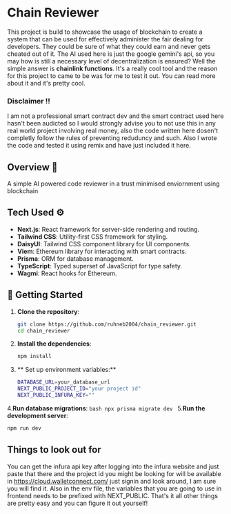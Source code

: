 # Chain Reviewer

This project is build to showcase the usage of blockchain to create a system that can be used for effectively administer the fair dealing for developers. They could be sure of what they could earn and never gets cheated out of it. The AI used here is just the google gemini's api, so you may how is still a necessary level of decentralization is ensured? Well the simple answer is **chainlink functions**. It's a really cool tool and the reason for this project to came to be was for me to test it out. You can read more about it and it's pretty cool.

### Disclaimer ‼️
I am not a professional smart contract dev and the smart contract used here hasn't been audicted so I would strongly advise you to not use this in any real world project involving real money, also the code written here dosen't completly follow the rules of preventing reduduncy and such. Also I wrote the code and tested it using remix and have just included it here.

## Overview 👀
A simple AI powered code reviewer in a trust minimised enviornment using blockchain

## Tech Used ⚙️
- **Next.js**: React framework for server-side rendering and routing.
- **Tailwind CSS**: Utility-first CSS framework for styling.
- **DaisyUI**: Tailwind CSS component library for UI components.
- **Viem**: Ethereum library for interacting with smart contracts.
- **Prisma**: ORM for database management.
- **TypeScript**: Typed superset of JavaScript for type safety.
- **Wagmi**: React hooks for Ethereum.

## 🧪 Getting Started

1. **Clone the repository**:
   ```bash
   git clone https://github.com/ruhneb2004/chain_reviewer.git
   cd chain_reviewer
   ```
2. **Install the dependencies**:
    ```bash
    npm install
    ```
3. ** Set up environment variables:**
   ```bash
   DATABASE_URL=your_database_url
   NEXT_PUBLIC_PROJECT_ID="your project id"
   NEXT_PUBLIC_INFURA_KEY=""
   ```
4.**Run database migrations**:
    ```bash
    npx prisma migrate dev
    ```
5.**Run the development server**:
  ```bash
  npm run dev
  ```

## Things to look out for

You can get the infura api key after logging into the infura website and just paste that there and the project id you might be looking for will be available in 
https://cloud.walletconnect.com/ just signin and look around, I am sure you will find it. Also in the env file, the variables that you are going to use in frontend needs to be prefixed with NEXT_PUBLIC. That's it all other things are pretty easy and you can figure it out yourself!


  
   
